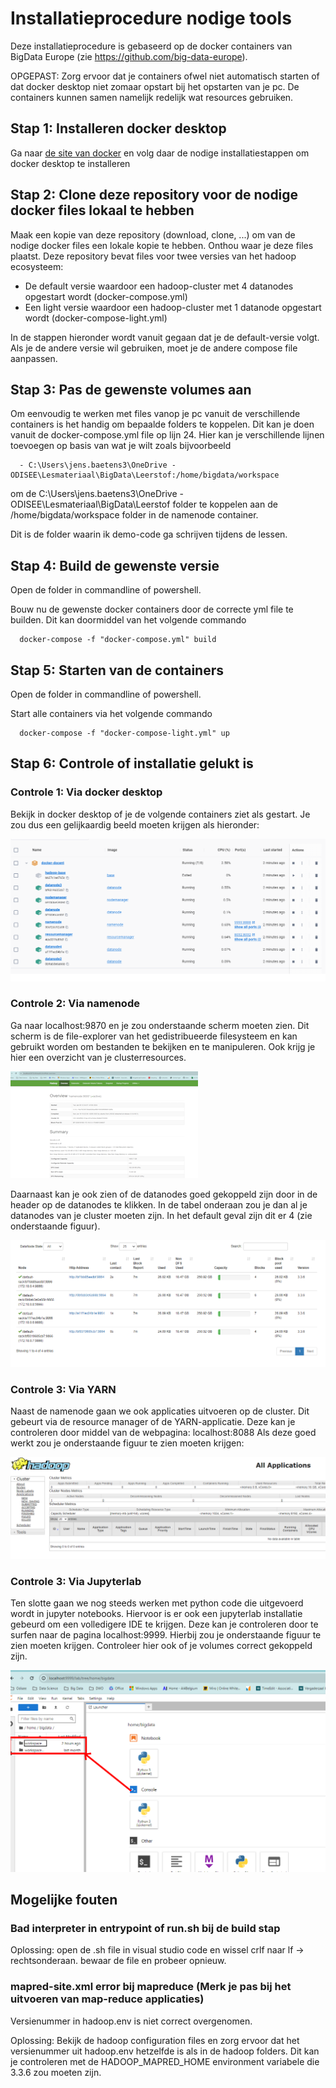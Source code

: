 # Installatieprocedure nodige tools

Deze installatieprocedure is gebaseerd op de docker containers van BigData Europe (zie https://github.com/big-data-europe).

OPGEPAST: Zorg ervoor dat je containers ofwel niet automatisch starten of dat docker desktop niet zomaar opstart bij het opstarten van je pc.
De containers kunnen samen namelijk redelijk wat resources gebruiken.

## Stap 1: Installeren docker desktop

Ga naar [de site van docker](https://www.docker.com/products/docker-desktop/) en volg daar de nodige installatiestappen om docker desktop te installeren

## Stap 2: Clone deze repository voor de nodige docker files lokaal te hebben

Maak een kopie van deze repository (download, clone, ...) om van de nodige docker files een lokale kopie te hebben. Onthou waar je deze files plaatst.
Deze repository bevat files voor twee versies van het hadoop ecosysteem:
- De default versie waardoor een hadoop-cluster met 4 datanodes opgestart wordt (docker-compose.yml)
- Een light versie waardoor een hadoop-cluster met 1 datanode opgestart wordt (docker-compose-light.yml)

In de stappen hieronder wordt vanuit gegaan dat je de default-versie volgt. Als je de andere versie wil gebruiken, moet je de andere compose file aanpassen.

## Stap 3: Pas de gewenste volumes aan

Om eenvoudig te werken met files vanop je pc vanuit de verschillende containers is het handig om bepaalde folders te koppelen.
Dit kan je doen vanuit de docker-compose.yml file op lijn 24.
Hier kan je verschillende lijnen toevoegen op basis van wat je wilt zoals bijvoorbeeld
````
  - C:\Users\jens.baetens3\OneDrive - ODISEE\Lesmateriaal\BigData\Leerstof:/home/bigdata/workspace
````
om de C:\Users\jens.baetens3\OneDrive - ODISEE\Lesmateriaal\BigData\Leerstof folder te koppelen aan de /home/bigdata/workspace folder in de namenode container.

Dit is de folder waarin ik demo-code ga schrijven tijdens de lessen.

## Stap 4: Build de gewenste versie

Open de folder in commandline of powershell.

Bouw nu de gewenste docker containers door de correcte yml file te builden.
Dit kan doormiddel van het volgende commando
````
  docker-compose -f "docker-compose.yml" build
````

## Stap 5: Starten van de containers

Open de folder in commandline of powershell.

Start alle containers via het volgende commando
````
  docker-compose -f "docker-compose-light.yml" up
````

## Stap 6: Controle of installatie gelukt is

### Controle 1: Via docker desktop

Bekijk in docker desktop of je de volgende containers ziet als gestart.
Je zou dus een gelijkaardig beeld moeten krijgen als hieronder:

![docker desktop](controle-images/docker-desktop.png)

### Controle 2: Via namenode

Ga naar localhost:9870 en je zou onderstaande scherm moeten zien.
Dit scherm is de file-explorer van het gedistribueerde filesysteem en kan gebruikt worden om bestanden te bekijken en te manipuleren.
Ook krijg je hier een overzicht van je clusterresources.

![namenode overview](controle-images/namenode-1.png)

Daarnaast kan je ook zien of de datanodes goed gekoppeld zijn door in de header op de datanodes te klikken.
In de tabel onderaan zou je dan al je datanodes van je cluster moeten zijn. In het default geval zijn dit er 4 (zie onderstaande figuur).

![namenode number of datanodes](controle-images/namenode-2.png)

### Controle 3: Via YARN

Naast de namenode gaan we ook applicaties uitvoeren op de cluster.
Dit gebeurt via de resource manager of de YARN-applicatie.
Deze kan je controleren door middel van de webpagina: localhost:8088
Als deze goed werkt zou je onderstaande figuur te zien moeten krijgen:

![yarn](controle-images/yarn.png)

### Controle 3: Via Jupyterlab

Ten slotte gaan we nog steeds werken met python code die uitgevoerd wordt in jupyter notebooks.
Hiervoor is er ook een jupyterlab installatie gebeurd om een volledigere IDE te krijgen.
Deze kan je controleren door te surfen naar de pagina localhost:9999.
Hierbij zou je onderstaande figuur te zien moeten krijgen.
Controleer hier ook of je volumes correct gekoppeld zijn.

![jupyter](controle-images/jupyter.png)

## Mogelijke fouten

### Bad interpreter in entrypoint of run.sh bij de build stap

Oplossing: open de .sh file in visual studio code en wissel crlf naar lf -> rechtsonderaan. bewaar de file en probeer opnieuw.

### mapred-site.xml error bij mapreduce (Merk je pas bij het uitvoeren van map-reduce applicaties)

Versienummer in hadoop.env is niet correct overgenomen.

Oplossing: Bekijk de hadoop configuration files en zorg ervoor dat het versienummer uit hadoop.env hetzelfde is als in de hadoop folders.
Dit kan je controleren met de HADOOP_MAPRED_HOME environment variabele die 3.3.6 zou moeten zijn.
